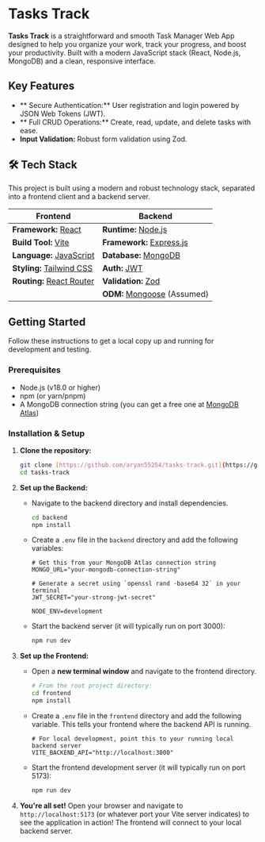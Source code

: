 # Tasks Track 

**Tasks Track** is a straightforward and smooth Task Manager Web App designed to help you organize your work, track your progress, and boost your productivity. Built with a modern JavaScript stack (React, Node.js, MongoDB) and a clean, responsive interface.

##  Key Features

* ** Secure Authentication:** User registration and login powered by JSON Web Tokens (JWT).
* ** Full CRUD Operations:** Create, read, update, and delete tasks with ease.
* **Input Validation:** Robust form validation using Zod.

## 🛠️ Tech Stack

This project is built using a modern and robust technology stack, separated into a frontend client and a backend server.

| Frontend                               | Backend                          |
| -------------------------------------- | -------------------------------- |
| **Framework:** [React](https://react.dev/)             | **Runtime:** [Node.js](https://nodejs.org/)             |
| **Build Tool:** [Vite](https://vitejs.dev/)              | **Framework:** [Express.js](https://expressjs.com/)     |
| **Language:** [JavaScript](https://www.javascript.org/) | **Database:** [MongoDB](https://www.mongodb.com/)               |
| **Styling:** [Tailwind CSS](https://tailwindcss.com/)  | **Auth:** [JWT](https://jwt.io/)                   |
| **Routing:** [React Router](https://reactrouter.com/)    | **Validation:** [Zod](https://zod.dev/)                |
|                                                         | **ODM:** [Mongoose](https://mongoosejs.com/) (Assumed) |
                                                                 
## Getting Started

Follow these instructions to get a local copy up and running for development and testing.

### Prerequisites

* Node.js (v18.0 or higher)
* npm (or yarn/pnpm)
* A MongoDB connection string (you can get a free one at [MongoDB Atlas](https://www.mongodb.com/cloud/atlas))

### Installation & Setup

1.  **Clone the repository:**
    ```sh
    git clone [https://github.com/aryan55254/tasks-track.git](https://github.com/aryan55254/tasks-track.git)
    cd tasks-track
    ```

2.  **Set up the Backend:**
    * Navigate to the backend directory and install dependencies.
        ```sh
        cd backend
        npm install
        ```
    * Create a `.env` file in the `backend` directory and add the following variables:
        ```env
        # Get this from your MongoDB Atlas connection string
        MONGO_URL="your-mongodb-connection-string"

        # Generate a secret using `openssl rand -base64 32` in your terminal
        JWT_SECRET="your-strong-jwt-secret"

        NODE_ENV=development
        ```
    * Start the backend server (it will typically run on port 3000):
        ```sh
        npm run dev
        ```

3.  **Set up the Frontend:**
    * Open a **new terminal window** and navigate to the frontend directory.
        ```sh
        # From the root project directory:
        cd frontend
        npm install
        ```
    * Create a `.env` file in the `frontend` directory and add the following variable. This tells your frontend where the backend API is running.
        ```env
        # For local development, point this to your running local backend server
        VITE_BACKEND_API="http://localhost:3000"
        ```    
    * Start the frontend development server (it will typically run on port 5173):
        ```sh
        npm run dev
        ```

4.  **You're all set!**
    Open your browser and navigate to `http://localhost:5173` (or whatever port your Vite server indicates) to see the application in action! The frontend will connect to your local backend server.
